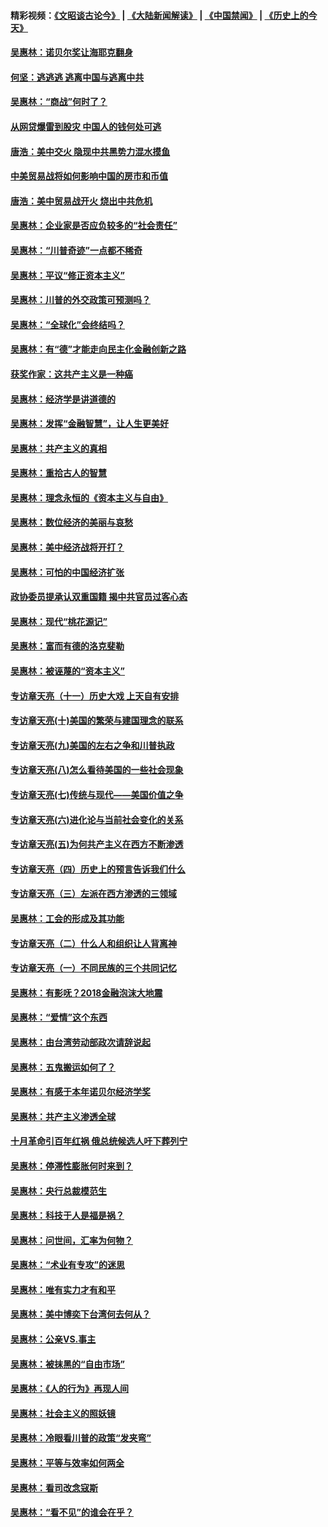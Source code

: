 #### 精彩视频：[《文昭谈古论今》](https://github.com/gfw-breaker/wenzhao/blob/master/README.md?t=12232131) | [《大陆新闻解读》](https://github.com/gfw-breaker/ntdtv-comedy/blob/master/README.md?t=12232131) | [《中国禁闻》](https://github.com/gfw-breaker/ntdtv-news/blob/master/README.md?t=12232131) | [《历史上的今天》](https://github.com/gfw-breaker/today-in-history/blob/master/README.md?t=12232131) 

#### [吴惠林：诺贝尔奖让海耶克翻身](../pages/nsc423/n10890049.md?t=12232131) 

#### [何坚：逃逃逃 逃离中国与逃离中共](../pages/nsc423/n10592891.md?t=12232131) 

#### [吴惠林：“商战”何时了？](../pages/nsc423/n10573558.md?t=12232131) 

#### [从网贷爆雷到股灾 中国人的钱何处可逃](../pages/nsc423/n10572800.md?t=12232131) 

#### [唐浩：美中交火 隐现中共黑势力混水摸鱼](../pages/nsc423/n10544040.md?t=12232131) 

#### [中美贸易战将如何影响中国的房市和币值](../pages/nsc423/n10543697.md?t=12232131) 

#### [唐浩：美中贸易战开火 烧出中共危机](../pages/nsc423/n10540126.md?t=12232131) 

#### [吴惠林：企业家是否应负较多的“社会责任”](../pages/nsc423/n10535022.md?t=12232131) 

#### [吴惠林：“川普奇迹”一点都不稀奇](../pages/nsc423/n10512808.md?t=12232131) 

#### [吴惠林：平议“修正资本主义”](../pages/nsc423/n10495724.md?t=12232131) 

#### [吴惠林：川普的外交政策可预测吗？](../pages/nsc423/n10462387.md?t=12232131) 

#### [吴惠林：“全球化”会终结吗？](../pages/nsc423/n10452838.md?t=12232131) 

#### [吴惠林：有“德”才能走向民主化金融创新之路](../pages/nsc423/n10432292.md?t=12232131) 

#### [获奖作家：这共产主义是一种癌](../pages/nsc423/n10431541.md?t=12232131) 

#### [吴惠林：经济学是讲道德的](../pages/nsc423/n10398014.md?t=12232131) 

#### [吴惠林：发挥“金融智慧”，让人生更美好](../pages/nsc423/n10375019.md?t=12232131) 

#### [吴惠林：共产主义的真相](../pages/nsc423/n10351394.md?t=12232131) 

#### [吴惠林：重拾古人的智慧](../pages/nsc423/n10337691.md?t=12232131) 

#### [吴惠林：理念永恒的《资本主义与自由》](../pages/nsc423/n10316274.md?t=12232131) 

#### [吴惠林：数位经济的美丽与哀愁](../pages/nsc423/n10292946.md?t=12232131) 

#### [吴惠林：美中经济战将开打？](../pages/nsc423/n10258825.md?t=12232131) 

#### [吴惠林：可怕的中国经济扩张](../pages/nsc423/n10219147.md?t=12232131) 

#### [政协委员提承认双重国籍 揭中共官员过客心态](../pages/nsc423/n10208809.md?t=12232131) 

#### [吴惠林：现代“桃花源记”](../pages/nsc423/n10185234.md?t=12232131) 

#### [吴惠林：富而有德的洛克斐勒](../pages/nsc423/n10142264.md?t=12232131) 

#### [吴惠林：被诬蔑的“资本主义”](../pages/nsc423/n10124816.md?t=12232131) 

#### [专访章天亮（十一）历史大戏 上天自有安排](../pages/nsc423/n10094905.md?t=12232131) 

#### [专访章天亮(十)美国的繁荣与建国理念的联系](../pages/nsc423/n10094899.md?t=12232131) 

#### [专访章天亮(九)美国的左右之争和川普执政](../pages/nsc423/n10094889.md?t=12232131) 

#### [专访章天亮(八)怎么看待美国的一些社会现象](../pages/nsc423/n10094857.md?t=12232131) 

#### [专访章天亮(七)传统与现代——美国价值之争](../pages/nsc423/n10093140.md?t=12232131) 

#### [专访章天亮(六)进化论与当前社会变化的关系](../pages/nsc423/n10092036.md?t=12232131) 

#### [专访章天亮(五)为何共产主义在西方不断渗透](../pages/nsc423/n10083620.md?t=12232131) 

#### [专访章天亮（四）历史上的预言告诉我们什么](../pages/nsc423/n10083606.md?t=12232131) 

#### [专访章天亮（三）左派在西方渗透的三领域](../pages/nsc423/n10081115.md?t=12232131) 

#### [吴惠林：工会的形成及其功能](../pages/nsc423/n10080633.md?t=12232131) 

#### [专访章天亮（二）什么人和组织让人背离神](../pages/nsc423/n10076637.md?t=12232131) 

#### [专访章天亮（一）不同民族的三个共同记忆](../pages/nsc423/n10074188.md?t=12232131) 

#### [吴惠林：有影呒？2018金融泡沫大地震](../pages/nsc423/n10040534.md?t=12232131) 

#### [吴惠林：“爱情”这个东西](../pages/nsc423/n10019423.md?t=12232131) 

#### [吴惠林：由台湾劳动部政次请辞说起](../pages/nsc423/n9979679.md?t=12232131) 

#### [吴惠林：五鬼搬运如何了？](../pages/nsc423/n9925338.md?t=12232131) 

#### [吴惠林：有感于本年诺贝尔经济学奖](../pages/nsc423/n9871883.md?t=12232131) 

#### [吴惠林：共产主义渗透全球](../pages/nsc423/n9812748.md?t=12232131) 

#### [十月革命引百年红祸 俄总统候选人吁下葬列宁](../pages/nsc423/n9810182.md?t=12232131) 

#### [吴惠林：停滞性膨胀何时来到？](../pages/nsc423/n9764136.md?t=12232131) 

#### [吴惠林：央行总裁模范生](../pages/nsc423/n9728134.md?t=12232131) 

#### [吴惠林：科技于人是福是祸？](../pages/nsc423/n9672982.md?t=12232131) 

#### [吴惠林：问世间，汇率为何物？](../pages/nsc423/n9621788.md?t=12232131) 

#### [吴惠林：“术业有专攻”的迷思](../pages/nsc423/n9580363.md?t=12232131) 

#### [吴惠林：唯有实力才有和平](../pages/nsc423/n9529599.md?t=12232131) 

#### [吴惠林：美中博奕下台湾何去何从？](../pages/nsc423/n9483598.md?t=12232131) 

#### [吴惠林：公亲VS.事主](../pages/nsc423/n9425637.md?t=12232131) 

#### [吴惠林：被抹黑的“自由市场”](../pages/nsc423/n9351545.md?t=12232131) 

#### [吴惠林：《人的行为》再现人间](../pages/nsc423/n9296339.md?t=12232131) 

#### [吴惠林：社会主义的照妖镜](../pages/nsc423/n9243460.md?t=12232131) 

#### [吴惠林：冷眼看川普的政策“发夹弯”](../pages/nsc423/n9120684.md?t=12232131) 

#### [吴惠林：平等与效率如何两全](../pages/nsc423/n9075430.md?t=12232131) 

#### [吴惠林：看司改念寇斯](../pages/nsc423/n9024915.md?t=12232131) 

#### [吴惠林：“看不见”的谁会在乎？](../pages/nsc423/n8977488.md?t=12232131) 

